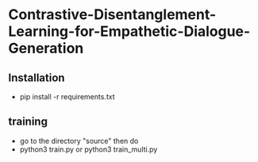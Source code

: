 # Contrastive-Disentanglement-Learning-for-Empathetic-Dialogue-Generation

## Installation
- pip install -r requirements.txt

## training
- go to the directory "source" then do
- python3 train.py or python3 train_multi.py
